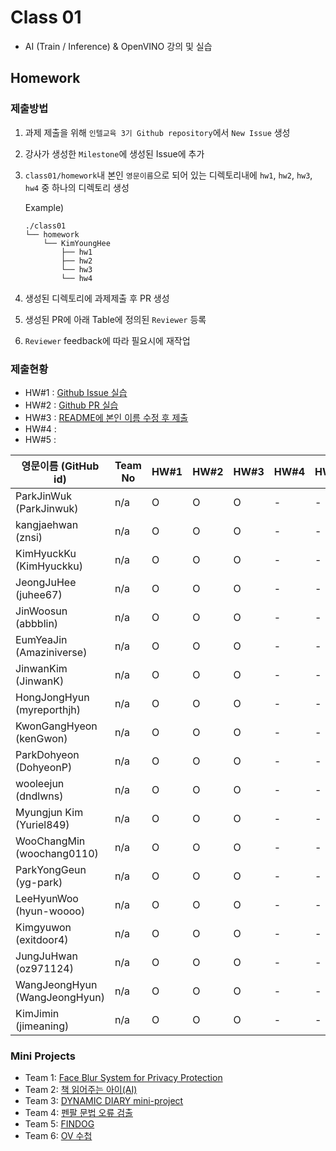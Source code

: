 # Class 01

* AI (Train / Inference) & OpenVINO 강의 및 실습

## Homework

### 제출방법

1. 과제 제출을 위해 `인텔교육 3기 Github repository`에서 `New Issue` 생성

2. 강사가 생성한 `Milestone`에 생성된 Issue에 추가 

3. `class01/homework`내 본인 `영문이름`으로 되어 있는 디렉토리내에 `hw1`, `hw2`, `hw3`, `hw4` 중 하나의 디렉토리 생성

    Example)
    ```
    ./class01
    └── homework
        └── KimYoungHee
            ├── hw1
            ├── hw2
            └── hw3
            └── hw4
    ```

4. 생성된 디렉토리에 과제제출 후 PR 생성

5. 생성된 PR에 아래 Table에 정의된 `Reviewer` 등록

6. `Reviewer` feedback에 따라 필요시에 재작업

### 제출현황

* HW#1 : [Github Issue 실습](https://github.com/kccistc/intel-03/issues/2)
* HW#2 : [Github PR 실습](https://github.com/kccistc/intel-03/issues/3)
* HW#3 : [README에 본인 이름 수정 후 제출](https://github.com/kccistc/intel-03/issues/6)
* HW#4 :
* HW#5 :

| 영문이름 (GitHub id)           | Team No | HW#1 | HW#2 | HW#3 | HW#4 | HW#5 | Reviewer |
|-------------------------------|---------|------|------|-------|-----|-----|----------|
| ParkJinWuk (ParkJinwuk) | n/a | O | O | O | - | - | max5982 |
| kangjaehwan (znsi) | n/a | O | O | O | - | - | max5982 |
| KimHyuckKu (KimHyuckku) | n/a | O | O | O | - | - | max5982 |
| JeongJuHee (juhee67) | n/a | O | O | O | - | - | max5982 |
| JinWoosun (abbblin) | n/a | O | O | O | - | - | max5982 |
| EumYeaJin (Amaziniverse) | n/a | O | O | O | - | - | max5982 |
| JinwanKim (JinwanK) | n/a | O | O | O | - | - | max5982 |
| HongJongHyun (myreporthjh) | n/a | O | O | O | - | - | max5982 |
| KwonGangHyeon (kenGwon) | n/a | O | O | O | - | - | max5982 |
| ParkDohyeon (DohyeonP) | n/a | O | O | O | - | - | max5982 |
| wooleejun (dndlwns) | n/a | O | O | O | - | - | mokiya |
| Myungjun Kim (Yuriel849) | n/a | O | O | O | - | - | mokiya |
| WooChangMin (woochang0110) | n/a | O | O | O | - | - | mokiya |
| ParkYongGeun (yg-park) | n/a | O | O | O | - | - | mokiya |
| LeeHyunWoo (hyun-woooo) | n/a | O | O | O | - | - | mokiya |
| Kimgyuwon (exitdoor4) | n/a | O | O | O | - | - | mokiya |
| JungJuHwan (oz971124) | n/a | O | O | O | - | - | mokiya |
| WangJeongHyun (WangJeongHyun) | n/a | O | O | O | - | - | mokiya |
| KimJimin (jimeaning) | n/a | O | O | O | - | - | mokiya |

### Mini Projects

* Team 1: [Face Blur System for Privacy Protection](./class01/mini-project/team1)
* Team 2: [책 읽어주는 아이(AI)](./class01/mini-project/team2)
* Team 3: [DYNAMIC DIARY mini-project](./class01/mini-project/team3)
* Team 4: [펜팔 문법 오류 검출](./class01/mini-project/team4)
* Team 5: [FINDOG](./class01/mini-project/team5)
* Team 6: [OV 수첩](./class01/mini-project/team6)

